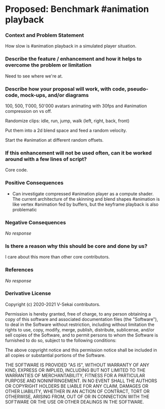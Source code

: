 # Proposed: Benchmark #animation playback

### Context and Problem Statement

How slow is #animation playback in a simulated player situation.

### Describe the feature / enhancement and how it helps to overcome the problem or limitation

Need to see where we're at.

### Describe how your proposal will work, with code, pseudo-code, mock-ups, and/or diagrams

100, 500, 1'000, 50'000 avatars animating with 30fps and #animation compression on vs off.

Randomize clips: idle, run, jump, walk (left, right, back, front)

Put them into a 2d blend space and feed a random velocity.

Start the #animation at different random offsets.

### If this enhancement will not be used often, can it be worked around with a few lines of script?

Core code.

### Positive Consequences

- Can investigate compressed #animation player as a compute shader. The current architecture of the skinning and blend shapes #animation is like vertex #animation fed by buffers, but the keyframe playback is also problematic

### Negative Consequences

_No response_

### Is there a reason why this should be core and done by us?

I care about this more than other core contributors.

### References

_No response_

### Derivative License

Copyright (c) 2020-2021 V-Sekai contributors.

Permission is hereby granted, free of charge, to any person obtaining a copy
of this software and associated documentation files (the "Software"), to deal
in the Software without restriction, including without limitation the rights
to use, copy, modify, merge, publish, distribute, sublicense, and/or sell
copies of the Software, and to permit persons to whom the Software is
furnished to do so, subject to the following conditions:

The above copyright notice and this permission notice shall be included in all
copies or substantial portions of the Software.

THE SOFTWARE IS PROVIDED "AS IS", WITHOUT WARRANTY OF ANY KIND, EXPRESS OR
IMPLIED, INCLUDING BUT NOT LIMITED TO THE WARRANTIES OF MERCHANTABILITY,
FITNESS FOR A PARTICULAR PURPOSE AND NONINFRINGEMENT. IN NO EVENT SHALL THE
AUTHORS OR COPYRIGHT HOLDERS BE LIABLE FOR ANY CLAIM, DAMAGES OR OTHER
LIABILITY, WHETHER IN AN ACTION OF CONTRACT, TORT OR OTHERWISE, ARISING FROM,
OUT OF OR IN CONNECTION WITH THE SOFTWARE OR THE USE OR OTHER DEALINGS IN THE
SOFTWARE.
